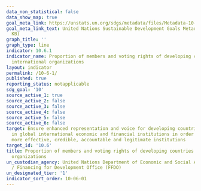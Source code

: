 ```yaml
---
data_non_statistical: false
data_show_map: true
goal_meta_link: https://unstats.un.org/sdgs/metadata/files/Metadata-10-06-01.pdf
goal_meta_link_text: United Nations Sustainable Development Goals Metadata (PDF 201
  KB)
graph_title: ''
graph_type: line
indicator: 10.6.1
indicator_name: Proportion of members and voting rights of developing countries in
  international organizations
layout: indicator
permalink: /10-6-1/
published: true
reporting_status: notapplicable
sdg_goal: '10'
source_active_1: true
source_active_2: false
source_active_3: false
source_active_4: false
source_active_5: false
source_active_6: false
target: Ensure enhanced representation and voice for developing countries in decision-making
  in global international economic and financial institutions in order to deliver
  more effective, credible, accountable and legitimate institutions
target_id: '10.6'
title: Proportion of members and voting rights of developing countries in international
  organizations
un_custodian_agency: United Nations Department of Economic and Social Affairs (DESA)
  / Financing for Development Office (FFDO)
un_designated_tier: '1'
indicator_sort_order: 10-06-01
---
```

